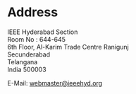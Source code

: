 # Address
IEEE Hyderabad Section  
Room No : 644-645  
6th Floor, Al-Karim Trade Centre
Ranigunj  
Secunderabad  
Telangana  
India 500003

E-Mail: webmaster@ieeehyd.org  

